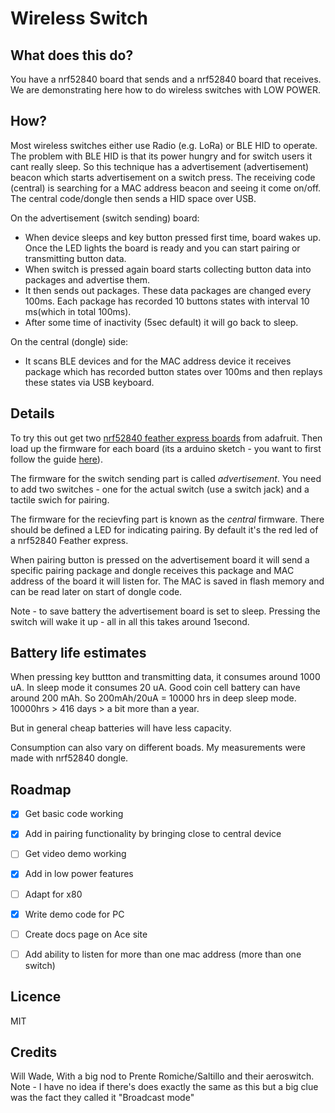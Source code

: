 # Wireless Switch

## What does this do?

You have a nrf52840 board that sends and a nrf52840 board that receives. We are demonstrating here how to do wireless switches with LOW POWER. 

## How?

Most wireless switches either use Radio (e.g. LoRa) or BLE HID to operate. The problem with BLE HID is that its power hungry and for switch users it cant really sleep. So this technique has a advertisement (advertisement) beacon which starts advertisement on a switch press. The receiving code (central) is searching for a MAC address beacon and seeing it come on/off.  The central code/dongle then sends a HID space over USB. 

On the advertisement (switch sending) board:
- When device sleeps and key button pressed first time, board wakes up. Once the LED lights the board is ready and you can start pairing or transmitting button data.
- When switch is pressed again board starts collecting button data into packages and advertise them.
- It then sends out packages. These data packages are changed every 100ms. Each package has recorded 10 buttons states with interval 10 ms(which in total 100ms).
- After some time of inactivity (5sec default) it will go back to sleep.

On the central (dongle) side:
- It scans BLE devices and for the MAC address device it receives package which has recorded button states over 100ms and then replays these states via USB keyboard.


## Details

To try this out get two [nrf52840 feather express boards](https://www.adafruit.com/product/4062) from adafruit. Then load up the firmware for each board (its a arduino sketch - you want to first follow the guide [here](https://learn.adafruit.com/introducing-the-adafruit-nrf52840-feather/arduino-bsp-setup)). 

The firmware for the switch sending part is called *advertisement*. You need to add two switches -  one for the actual switch (use a switch jack) and a tactile swich for pairing. 

The firmware for the recievfing part is known as the *central* firmware. There should be defined a LED for indicating pairing. By default it's the red led of a nrf52840 Feather express.

When pairing button is pressed on the advertisement board it will send a specific pairing package and dongle receives this package and MAC address of the board it will listen for. The MAC is saved in flash memory and can be read later on start of dongle code.

Note - to save battery the advertisement board is set to sleep. Pressing the switch will wake it up - all in all this takes around 1second. 

## Battery life estimates


When pressing key buttton and transmitting data, it consumes around 1000 uA.
In sleep mode it consumes 20 uA.
Good coin cell battery can have around 200 mAh.
So 200mAh/20uA = 10000 hrs in deep sleep mode.
10000hrs > 416 days > a bit more than a year.

But in general cheap batteries will have less capacity.

Consumption can also vary on different boads. My measurements were made with nrf52840 dongle.


## Roadmap

- [x] Get basic code working
- [x] Add in pairing functionality by bringing close to central device
- [ ] Get video demo working
- [x] Add in low power features
- [ ] Adapt for x80 
- [x] Write demo code for PC 
- [ ] Create docs page on Ace site
- [ ] Add ability to listen for more than one mac address (more than one switch)


## Licence

MIT

## Credits 

Will Wade, With a big nod to Prente Romiche/Saltillo and their aeroswitch. Note  - I have no idea if there's does exactly the same as this but a big clue was the fact they called it "Broadcast mode" 
